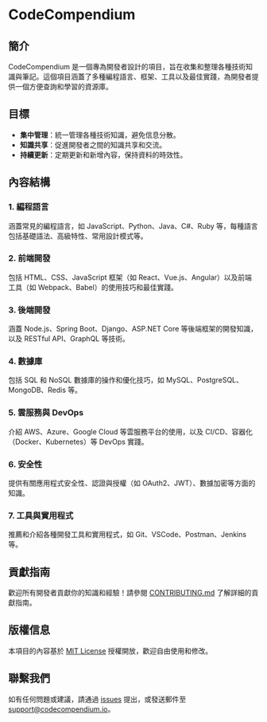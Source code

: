 # CodeCompendium

## 簡介

CodeCompendium 是一個專為開發者設計的項目，旨在收集和整理各種技術知識與筆記。這個項目涵蓋了多種編程語言、框架、工具以及最佳實踐，為開發者提供一個方便查詢和學習的資源庫。

## 目標

- **集中管理**：統一管理各種技術知識，避免信息分散。
- **知識共享**：促進開發者之間的知識共享和交流。
- **持續更新**：定期更新和新增內容，保持資料的時效性。

## 內容結構

### 1. 編程語言

涵蓋常見的編程語言，如 JavaScript、Python、Java、C#、Ruby 等，每種語言包括基礎語法、高級特性、常用設計模式等。

### 2. 前端開發

包括 HTML、CSS、JavaScript 框架（如 React、Vue.js、Angular）以及前端工具（如 Webpack、Babel）的使用技巧和最佳實踐。

### 3. 後端開發

涵蓋 Node.js、Spring Boot、Django、ASP.NET Core 等後端框架的開發知識，以及 RESTful API、GraphQL 等技術。

### 4. 數據庫

包括 SQL 和 NoSQL 數據庫的操作和優化技巧，如 MySQL、PostgreSQL、MongoDB、Redis 等。

### 5. 雲服務與 DevOps

介紹 AWS、Azure、Google Cloud 等雲服務平台的使用，以及 CI/CD、容器化（Docker、Kubernetes）等 DevOps 實踐。

### 6. 安全性

提供有關應用程式安全性、認證與授權（如 OAuth2、JWT）、數據加密等方面的知識。

### 7. 工具與實用程式

推薦和介紹各種開發工具和實用程式，如 Git、VSCode、Postman、Jenkins 等。

## 貢獻指南

歡迎所有開發者貢獻你的知識和經驗！請參閱 [CONTRIBUTING.md](./CONTRIBUTING.md) 了解詳細的貢獻指南。

## 版權信息

本項目的內容基於 [MIT License](./LICENSE) 授權開放，歡迎自由使用和修改。

## 聯繫我們

如有任何問題或建議，請通過 [issues](https://github.com/your-repo/codecompendium/issues) 提出，或發送郵件至 support@codecompendium.io。

